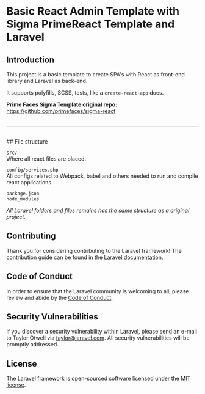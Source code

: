 # Basic React Admin Template with Sigma PrimeReact Template and Laravel

## Introduction

This project is a basic template to create SPA's with React as front-end library and Laravel as back-end.

It supports polyfills, SCSS, tests, like a `create-react-app` does.

<b>Prime Faces Sigma Template original repo:</b><br>
<a href="https://github.com/primefaces/sigma-react">https://github.com/primefaces/sigma-react</a>
<br><br>

<hr/>
<br>
## File structure

`src/` <br>
Where all react files are placed.

`config/services.php` <br>
All configs related to Webpack, babel and others needed to run and compile react applications.

`package.json` <br>
`node_modules`<br>

<i>All Laravel folders and files remains has the same structure as a original project.</i>

## Contributing

Thank you for considering contributing to the Laravel framework! The contribution guide can be found in the [Laravel documentation](https://laravel.com/docs/contributions).

## Code of Conduct

In order to ensure that the Laravel community is welcoming to all, please review and abide by the [Code of Conduct](https://laravel.com/docs/contributions#code-of-conduct).

## Security Vulnerabilities

If you discover a security vulnerability within Laravel, please send an e-mail to Taylor Otwell via [taylor@laravel.com](mailto:taylor@laravel.com). All security vulnerabilities will be promptly addressed.

## License

The Laravel framework is open-sourced software licensed under the [MIT license](https://opensource.org/licenses/MIT).
